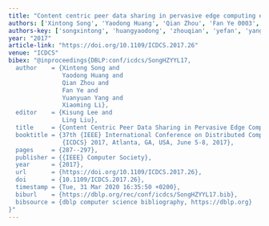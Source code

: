 ```yaml
---
title: "Content centric peer data sharing in pervasive edge computing environments"
authors: ['Xintong Song', 'Yaodong Huang', 'Qian Zhou', 'Fan Ye 0003', 'Yuanyuan Yang 0001', 'Xiaoming Li']
authors-key: ['songxintong', 'huangyaodong', 'zhouqian', 'yefan', 'yangyuanyuan', 'lixiaoming']
year: "2017"
article-link: "https://doi.org/10.1109/ICDCS.2017.26"
venue: "ICDCS"
bibex: "@inproceedings{DBLP:conf/icdcs/SongHZYYL17,
  author    = {Xintong Song and
               Yaodong Huang and
               Qian Zhou and
               Fan Ye and
               Yuanyuan Yang and
               Xiaoming Li},
  editor    = {Kisung Lee and
               Ling Liu},
  title     = {Content Centric Peer Data Sharing in Pervasive Edge Computing Environments},
  booktitle = {37th {IEEE} International Conference on Distributed Computing Systems,
               {ICDCS} 2017, Atlanta, GA, USA, June 5-8, 2017},
  pages     = {287--297},
  publisher = {{IEEE} Computer Society},
  year      = {2017},
  url       = {https://doi.org/10.1109/ICDCS.2017.26},
  doi       = {10.1109/ICDCS.2017.26},
  timestamp = {Tue, 31 Mar 2020 16:35:50 +0200},
  biburl    = {https://dblp.org/rec/conf/icdcs/SongHZYYL17.bib},
  bibsource = {dblp computer science bibliography, https://dblp.org}
}"
---
```

